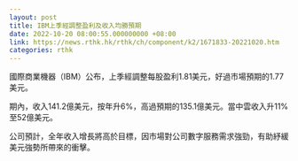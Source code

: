 ```yaml
---
layout: post
title: IBM上季經調整盈利及收入均勝預期
date: 2022-10-20 08:00:55.000000000 +08:00
link: https://news.rthk.hk/rthk/ch/component/k2/1671833-20221020.htm
categories: rthk
---
```


國際商業機器（IBM）公布，上季經調整每股盈利1.81美元，好過市場預期的1.77美元。

期內，收入141.2億美元，按年升6%，高過預期的135.1億美元。當中雲收入升11%至52億美元。

公司預計，全年收入增長將高於目標，因市場對公司數字服務需求強勁，有助紓緩美元強勢所帶來的衝擊。
